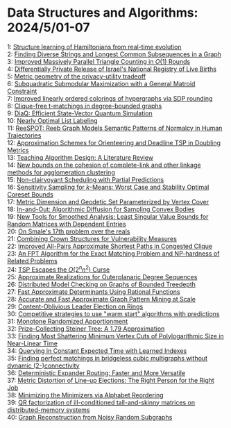 # Data Structures and Algorithms: 2024/5/01-07  
1: [Structure learning of Hamiltonians from real-time evolution](https://doi.org/10.48550/arXiv.2405.00082)  
2: [Finding Diverse Strings and Longest Common Subsequences in a Graph](https://doi.org/10.48550/arXiv.2405.00131)  
3: [Improved Massively Parallel Triangle Counting in $O(1)$ Rounds](https://doi.org/10.48550/arXiv.2405.00262)  
4: [Differentially Private Release of Israel's National Registry of Live  Births](https://doi.org/10.48550/arXiv.2405.00267)  
5: [Metric geometry of the privacy-utility tradeoff](https://doi.org/10.48550/arXiv.2405.00329)  
6: [Subquadratic Submodular Maximization with a General Matroid Constraint](https://doi.org/10.48550/arXiv.2405.00359)  
7: [Improved linearly ordered colorings of hypergraphs via SDP rounding](https://doi.org/10.48550/arXiv.2405.00427)  
8: [Clique-free t-matchings in degree-bounded graphs](https://doi.org/10.48550/arXiv.2405.00429)  
9: [DiaQ: Efficient State-Vector Quantum Simulation](https://doi.org/10.48550/arXiv.2405.01250)  
10: [Nearly Optimal List Labeling](https://doi.org/10.48550/arXiv.2405.00807)  
11: [ReeSPOT: Reeb Graph Models Semantic Patterns of Normalcy in Human  Trajectories](https://doi.org/10.48550/arXiv.2405.00808)  
12: [Approximation Schemes for Orienteering and Deadline TSP in Doubling  Metrics](https://doi.org/10.48550/arXiv.2405.00818)  
13: [Teaching Algorithm Design: A Literature Review](https://doi.org/10.48550/arXiv.2405.00832)  
14: [New bounds on the cohesion of complete-link and other linkage methods  for agglomeration clustering](https://doi.org/10.48550/arXiv.2405.00937)  
15: [Non-clairvoyant Scheduling with Partial Predictions](https://doi.org/10.48550/arXiv.2405.01013)  
16: [Sensitivity Sampling for $k$-Means: Worst Case and Stability Optimal  Coreset Bounds](https://doi.org/10.48550/arXiv.2405.01339)  
17: [Metric Dimension and Geodetic Set Parameterized by Vertex Cover](https://doi.org/10.48550/arXiv.2405.01344)  
18: [In-and-Out: Algorithmic Diffusion for Sampling Convex Bodies](https://doi.org/10.48550/arXiv.2405.01425)  
19: [New Tools for Smoothed Analysis: Least Singular Value Bounds for Random  Matrices with Dependent Entries](https://doi.org/10.48550/arXiv.2405.01517)  
20: [On Smale's 17th problem over the reals](https://doi.org/10.48550/arXiv.2405.01735)  
21: [Combining Crown Structures for Vulnerability Measures](https://doi.org/10.48550/arXiv.2405.02378)  
22: [Improved All-Pairs Approximate Shortest Paths in Congested Clique](https://doi.org/10.48550/arXiv.2405.02695)  
23: [An FPT Algorithm for the Exact Matching Problem and NP-hardness of  Related Problems](https://doi.org/10.48550/arXiv.2405.02829)  
24: [TSP Escapes the $O(2^n n^2)$ Curse](https://doi.org/10.48550/arXiv.2405.03018)  
25: [Approximate Realizations for Outerplanaric Degree Sequences](https://doi.org/10.48550/arXiv.2405.03278)  
26: [Distributed Model Checking on Graphs of Bounded Treedepth](https://doi.org/10.48550/arXiv.2405.03321)  
27: [Fast Approximate Determinants Using Rational Functions](https://doi.org/10.48550/arXiv.2405.03474)  
28: [Accurate and Fast Approximate Graph Pattern Mining at Scale](https://doi.org/10.48550/arXiv.2405.03488)  
29: [Content-Oblivious Leader Election on Rings](https://doi.org/10.48550/arXiv.2405.03646)  
30: [Competitive strategies to use "warm start" algorithms with predictions](https://doi.org/10.48550/arXiv.2405.03661)  
31: [Monotone Randomized Apportionment](https://doi.org/10.48550/arXiv.2405.03687)  
32: [Prize-Collecting Steiner Tree: A 1.79 Approximation](https://doi.org/10.48550/arXiv.2405.03792)  
33: [Finding Most Shattering Minimum Vertex Cuts of Polylogarithmic Size in  Near-Linear Time](https://doi.org/10.48550/arXiv.2405.03801)  
34: [Querying in Constant Expected Time with Learned Indexes](https://doi.org/10.48550/arXiv.2405.03851)  
35: [Finding perfect matchings in bridgeless cubic multigraphs without  dynamic (2-)connectivity](https://doi.org/10.48550/arXiv.2405.03856)  
36: [Deterministic Expander Routing: Faster and More Versatile](https://doi.org/10.48550/arXiv.2405.03908)  
37: [Metric Distortion of Line-up Elections: The Right Person for the Right  Job](https://doi.org/10.48550/arXiv.2405.04020)  
38: [Minimizing the Minimizers via Alphabet Reordering](https://doi.org/10.48550/arXiv.2405.04052)  
39: [QR factorization of ill-conditioned tall-and-skinny matrices on  distributed-memory systems](https://doi.org/10.48550/arXiv.2405.04237)  
40: [Graph Reconstruction from Noisy Random Subgraphs](https://doi.org/10.48550/arXiv.2405.04261)  